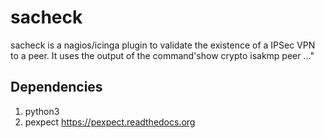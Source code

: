 # sacheck

sacheck is a nagios/icinga plugin to validate the existence of a IPSec VPN to a peer. It uses the output of the command'show crypto isakmp peer ..."

Dependencies
------------
1) python3
2) pexpect https://pexpect.readthedocs.org



